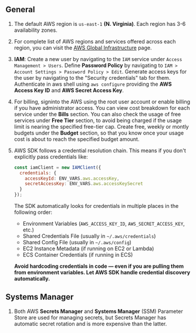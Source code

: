 ## General

1.  The default AWS region is `us-east-1` **(N. Virginia)**. Each region has 3-6 availability zones.

2.  For complete list of AWS regions and services offered across each region, you can visit the [AWS Global Infrastructure](https://aws.amazon.com/about-aws/global-infrastructure/) page.

3.  **IAM**: Create a new user by navigating to the `IAM` service under `Access Management > Users`. Define **Password Policy** by navigating to `IAM > Account Settings > Password Policy > Edit`. Generate access keys for the user by navigating to the "Security credentials" tab for them. Authenticate in aws shell using `aws configure` providing the **AWS Access Key ID** and **AWS Secret Access Key**.

4.  For billing, signinto the AWS using the root user account or enable billing if you have administrator access. You can view cost breakdown for each service under the **Bills** section. You can also check the usage of free services under **Free Tier** section, to avoid being charged if the usage limit is nearing the specified free-tier cap. Create free, weekly or montly budgets under the **Budget** section, so that you know once your usage cost is about to reach the specified budget amount.

5.  AWS SDK follows a credential resolution chain. This means if you don't explicitly pass credentials like:

    ```js
    const iamClient = new IAMClient({
      credentials: {
        accessKeyId: ENV_VARS.aws.accessKey,
        secretAccessKey: ENV_VARS.aws.accessKeySecret
      }
    });
    ```
    The SDK automatically looks for credentials in multiple places in the following order:

    - Environment Variables (`AWS_ACCESS_KEY_ID`, `AWS_SECRET_ACCESS_KEY`, etc.)
    - Shared Credentials File (usually in `~/.aws/credentials`)
    - Shared Config File (usually in `~/.aws/config`)
    - EC2 Instance Metadata (if running on EC2 or Lambda)
    - ECS Container Credentials (if running in ECS)

    **Avoid hardcoding credentials in code — even if you are pulling them from environment variables. Let AWS SDK handle credential discovery automatically.**

## Systems Manager

1.  Both AWS **Secrets Manager** and **Systems Manager** (SSM) Parameter Store are used for managing secrets, but Secrets Manager has automatic secret rotation and is more expensive than the latter.
